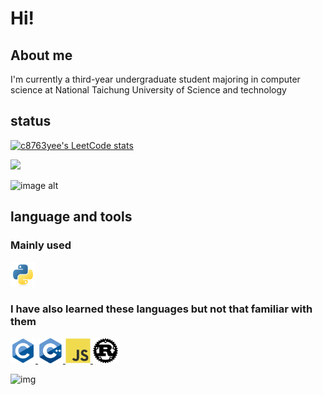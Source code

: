 # Hi!
## About me
I'm currently a third-year undergraduate student majoring in computer science at National Taichung University of Science and technology
## status
[![c8763yee's LeetCode stats](https://leetcode-stats-six.vercel.app/?username=c8763yee&theme=dark)](https://github.com/c8763yee/leetcode_python)

![](https://github-readme-stats.vercel.app/api?username=c8763yee&show_icons=true&locale=en)

![image alt](https://github-readme-stats.vercel.app/api/top-langs?username=c8763yee&show_icons=true&theme=dark&locale=en&layout=compact)
## language and tools
### Mainly used
<a href="https://www.python.org" target="_blank" rel="noreferrer"> <img src="https://raw.githubusercontent.com/devicons/devicon/master/icons/python/python-original.svg" alt="python" width="40" height="40"/> </a>
### I have also learned these languages but not that familiar with them
<a href="https://www.cprogramming.com/" target="_blank" rel="noreferrer">
    <img src="https://raw.githubusercontent.com/devicons/devicon/master/icons/c/c-original.svg" alt="c" width="40"
        height="40" />
</a>
<a href="https://www.w3schools.com/cpp/" target="_blank" rel="noreferrer">
    <img src="https://raw.githubusercontent.com/devicons/devicon/master/icons/cplusplus/cplusplus-original.svg"
        alt="cplusplus" width="40" height="40" />
</a>
<a href="https://developer.mozilla.org/en-US/docs/Web/JavaScript" target="_blank" rel="noreferrer">
    <img src="https://raw.githubusercontent.com/devicons/devicon/master/icons/javascript/javascript-original.svg"
        alt="javascript" width="40" height="40" />
</a>
<a href="https://www.rust-lang.org" target="_blank" rel="noreferrer">
    <img src="https://raw.githubusercontent.com/devicons/devicon/master/icons/rust/rust-plain.svg" alt="rust"
        width="40" height="40" />
</a>

![img](https://komarev.com/ghpvc/?username=c8763yee&label=Profile%20views&color=0e75b6&style=flat)
